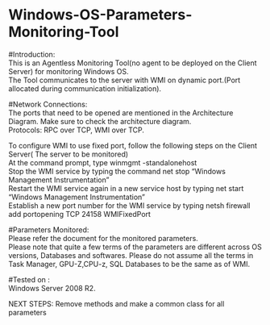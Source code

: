 # Windows-OS-Parameters-Monitoring-Tool <br />

#Introduction: <br />
This is an Agentless Monitoring Tool(no agent to be deployed on the Client Server) for monitoring Windows OS. <br />
The Tool communicates to the server with WMI on dynamic port.(Port allocated during communication initialization). <br />

#Network Connections: <br />
The ports that need to be opened are mentioned in the Architecture Diagram. Make sure to check the architecture diagram. <br />
Protocols: RPC over TCP, WMI over TCP. <br />

To configure WMI to use fixed port, follow the following steps on the Client Server( The server to be monitored) <br />
At the command prompt, type winmgmt -standalonehost <br />
Stop the WMI service by typing the command net stop “Windows Management Instrumentation” <br />
Restart the WMI service again in a new service host by typing net start “Windows Management Instrumentation” <br />
Establish a new port number for the WMI service by typing netsh firewall add portopening TCP 24158 WMIFixedPort <br />

#Parameters Monitored: <br />
Please refer the document for the monitored parameters. <br />
Please note that quite a few terms of the parameters are different across OS versions, Databases and softwares. Please do not assume all the terms in Task Manager, GPU-Z,CPU-z, SQL Databases to be the same as of WMI. <br />

#Tested on : <br />
Windows Server 2008 R2. <br />

NEXT STEPS: Remove methods and make a common class for all parameters
